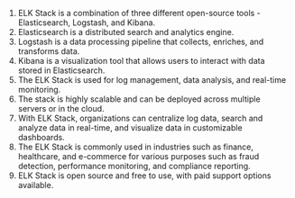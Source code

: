 1. ELK Stack is a combination of three different open-source tools - Elasticsearch, Logstash, and Kibana.
2. Elasticsearch is a distributed search and analytics engine.
3. Logstash is a data processing pipeline that collects, enriches, and transforms data.
4. Kibana is a visualization tool that allows users to interact with data stored in Elasticsearch.
5. The ELK Stack is used for log management, data analysis, and real-time monitoring.
6. The stack is highly scalable and can be deployed across multiple servers or in the cloud.
7. With ELK Stack, organizations can centralize log data, search and analyze data in real-time, and visualize data in customizable dashboards.
8. The ELK Stack is commonly used in industries such as finance, healthcare, and e-commerce for various purposes such as fraud detection, performance monitoring, and compliance reporting.
9. ELK Stack is open source and free to use, with paid support options available.
